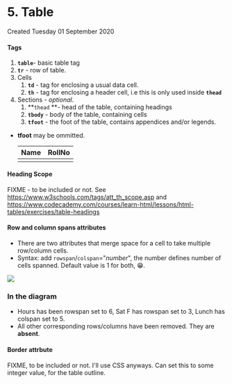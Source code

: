 # 5. Table
Created Tuesday 01 September 2020

#### Tags

1. **``table``**- basic table tag
2. **``tr``** - row of table.
3. Cells
	1. **``td``** - tag for enclosing a usual data cell.
	2. **``th``** - tag for enclosing a header cell, i.e this is only used inside **``thead``**
4. Sections - *optional*.
	1. **``thead`` **- head of the table, containing headings
	2. **``tbody``** - body of the table, containing cells
	3. **``tfoot``** - the foot of the table, contains appendices and/or legends.



* **tfoot** may be ommitted.

	<table>
		<thead>
			<tr>
				<th>Name</th>
				<th>RollNo</th>
			</tr>
		</thead>
		<tbody>
			<tr>
				<td></td>
			<tr>
		</tbody>
	</table>


#### Heading Scope
FIXME - to be included or not.
See <https://www.w3schools.com/tags/att_th_scope.asp> and <https://www.codecademy.com/courses/learn-html/lessons/html-tables/exercises/table-headings>

#### Row and column spans attributes

* There are two attributes that merge space for a cell to take multiple row/column cells.
* Syntax: add ``rowspan``/``colspan``="*number*", the number defines number of cells spanned. Default value is 1 for both, 😁️.

![](pasted_image%2020.png)

### In the diagram

* Hours has been rowspan set to 6, Sat F has rowspan set to 3, Lunch has colspan set to 5.
* All other corresponding rows/columns have been removed. They are **absent**.


#### Border attrbute
FIXME, to be included or not. I'll use CSS anyways.
Can set this to some integer value, for the table outline.

